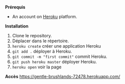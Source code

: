 **Prérequis**
- An account on [Heroku](https://heroku.com) platform.

**Installation**
 1. Clone le repository.
 2. Déplacer dans le répertoire.
 3. ```heroku create``` créer une application Heroku
 5. ```git add .``` déployer à Heroku.
 5. ```git commit -m "first commit"``` commit Heroku.
 4. ```git push heroku master``` déployer Heroku.
 5. ```heroku open``` voir la page
 
 **Accès**
 https://gentle-brushlands-72478.herokuapp.com/
